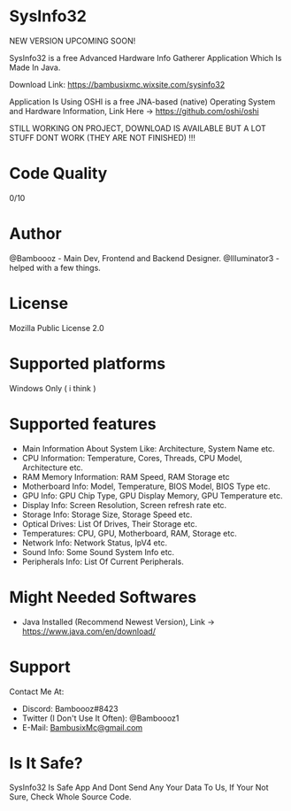 # SysInfo32
NEW VERSION UPCOMING SOON!

SysInfo32 is a free Advanced Hardware Info Gatherer Application Which Is Made In Java.

Download Link: https://bambusixmc.wixsite.com/sysinfo32

Application Is Using OSHI is a free JNA-based (native) Operating System and Hardware Information, Link Here -> https://github.com/oshi/oshi

STILL WORKING ON PROJECT, DOWNLOAD IS AVAILABLE BUT A LOT STUFF DONT WORK (THEY ARE NOT FINISHED) !!!

# Code Quality
0/10

# Author
@Bamboooz - Main Dev, Frontend and Backend Designer.
@Illuminator3 - helped with a few things.
# License
Mozilla Public License 2.0

# Supported platforms
Windows Only ( i think )

# Supported features
- Main Information About System Like: Architecture, System Name etc.
- CPU Information: Temperature, Cores, Threads, CPU Model, Architecture etc.
- RAM Memory Information: RAM Speed, RAM Storage etc
- Motherboard Info: Model, Temperature, BIOS Model, BIOS Type etc.
- GPU Info: GPU Chip Type, GPU Display Memory, GPU Temperature etc.
- Display Info: Screen Resolution, Screen refresh rate etc.
- Storage Info: Storage Size, Storage Speed etc.
- Optical Drives: List Of Drives, Their Storage etc.
- Temperatures: CPU, GPU, Motherboard, RAM, Storage etc.
- Network Info: Network Status, IpV4 etc.
- Sound Info: Some Sound System Info etc.
- Peripherals Info: List Of Current Peripherals.

# Might Needed Softwares
- Java Installed (Recommend Newest Version), Link -> https://www.java.com/en/download/

# Support
Contact Me At:
- Discord: Bamboooz#8423
- Twitter (I Don't Use It Often): @Bamboooz1
- E-Mail: BambusixMc@gmail.com

# Is It Safe?
SysInfo32 Is Safe App And Dont Send Any Your Data To Us, If Your Not Sure, Check Whole Source Code.
